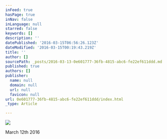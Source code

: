 ```yaml
---
inFeed: true
hasPage: true
inNav: false
inLanguage: null
starred: false
keywords: []
description: ''
datePublished: '2016-03-15T06:56:26.123Z'
dateModified: '2016-03-15T00:19:43.219Z'
title: ''
author: []
sourcePath: _posts/2016-03-13-0e601777-36fb-4815-abc6-fe22ef611ddd.md
published: true
authors: []
publisher:
  name: null
  domain: null
  url: null
  favicon: null
url: 0e601777-36fb-4815-abc6-fe22ef611ddd/index.html
_type: Article

---
```

![](https://the-grid-user-content.s3-us-west-2.amazonaws.com/3d940746-7c93-4754-93c3-52a1de186bf2.jpg)

March 12th 2016